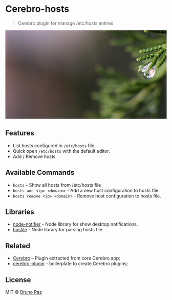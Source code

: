 # Cerebro-hosts

> Cerebro plugin for manage /etc/hosts entries

![](demo.gif)

## Features

* List hosts configured in ```/etc/hosts``` file.
* Quick open ```/etc/hosts``` with the default editor.
* Add / Remove hosts

## Available Commands

* ```hosts``` - Show all hosts from /etc/hosts file
* ```hosts add <ip> <domain>``` - Add a new host configuration to hosts file.
* ```hosts remove <ip> <domain>``` - Remove host configuration to hosts file.

## Libraries

* [node-notifier](https://github.com/mikaelbr/node-notifier) - Node library for show desktop notifications.
* [hostile](https://www.npmjs.com/package/hostile) - Node library for parsing hosts file


## Related

* [Cerebro](http://github.com/KELiON/cerebro) – Plugin extracted from core Cerebro app;
* [cerebro-plugin](http://github.com/KELiON/cerebro-plugin) – boilerplate to create Cerebro plugins;

## License

MIT © [Bruno Paz](http://brunopaz.net)
